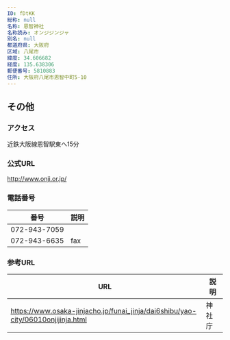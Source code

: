 ```yaml
---
ID: fDtKK
総称: null
名称: 恩智神社
名称読み: オンジジンジャ
別名: null
都道府県: 大阪府
区域: 八尾市
緯度: 34.606682
経度: 135.638306
郵便番号: 5810883
住所: 大阪府八尾市恩智中町5-10
---
```


## その他

### アクセス

近鉄大阪線恩智駅東へ15分

### 公式URL

http://www.onji.or.jp/

### 電話番号

| 番号         | 説明 |
| ------------ | ---- |
| 072-943-7059 |      |
| 072-943-6635 | fax  |

### 参考URL

| URL                                                                              | 説明   |
| -------------------------------------------------------------------------------- | ------ |
| https://www.osaka-jinjacho.jp/funai_jinja/dai6shibu/yao-city/06010onjijinja.html | 神社庁 |
